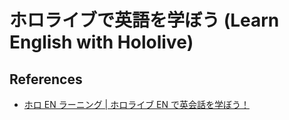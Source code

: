 # ホロライブで英語を学ぼう (Learn English with Hololive)

## References

- [ホロ EN ラーニング | ホロライブ EN で英会話を学ぼう！](https://holoenlearning.com/)
